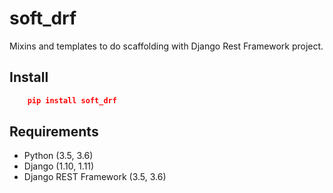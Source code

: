 # soft_drf
Mixins and templates to do scaffolding with Django Rest Framework project.

## Install
```json
    pip install soft_drf
```


## Requirements
* Python (3.5, 3.6)
* Django (1.10, 1.11)
* Django REST Framework (3.5, 3.6)
